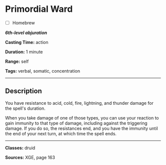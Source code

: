 # Primordial Ward

- [ ] Homebrew

***6th-level abjuration***

**Casting Time:** action

**Duration:** 1 minute

**Range:** self

**Tags:** verbal, somatic, concentration

---

## Description
You have resistance to acid, cold, fire, lightning, and thunder damage for the spell's duration.

When you take damage of one of those types, you can use your reaction to gain immunity to that type of damage, including against the triggering damage. If you do so, the resistances end, and you have the immunity until the end of your next turn, at which time the spell ends.

---

**Classes:** druid

**Sources:** XGE, page 163
